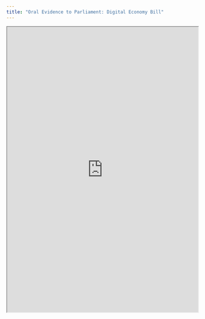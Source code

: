 ```yaml
---
title: "Oral Evidence to Parliament: Digital Economy Bill"
---
```



<iframe height="750" width="100%" src="https://ewelton.github.io/ktest/wiki.html#Oral%20Evidence%20to%20Parliament:%20Digital%20Economy%20Bill"></iframe>
